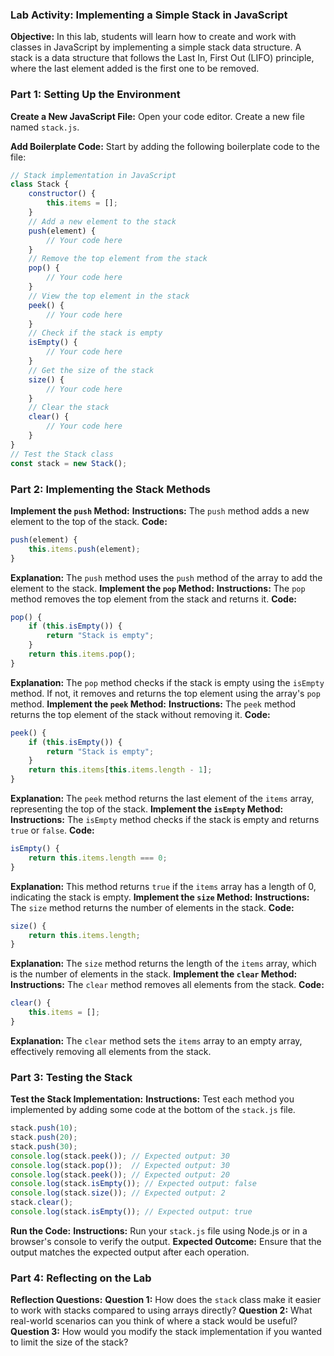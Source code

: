 ### Lab Activity: Implementing a Simple Stack in JavaScript

**Objective:** 
In this lab, students will learn how to create and work with classes in JavaScript by implementing a simple stack data structure. A stack is a data structure that follows the Last In, First Out (LIFO) principle, where the last element added is the first one to be removed.


### Part 1: Setting Up the Environment

**Create a New JavaScript File:**
Open your code editor.
Create a new file named `stack.js`.

**Add Boilerplate Code:**
Start by adding the following boilerplate code to the file:
   ```javascript
   // Stack implementation in JavaScript
   class Stack {
       constructor() {
           this.items = [];
       }
       // Add a new element to the stack
       push(element) {
           // Your code here
       }
       // Remove the top element from the stack
       pop() {
           // Your code here
       }
       // View the top element in the stack
       peek() {
           // Your code here
       }
       // Check if the stack is empty
       isEmpty() {
           // Your code here
       }
       // Get the size of the stack
       size() {
           // Your code here
       }
       // Clear the stack
       clear() {
           // Your code here
       }
   }
   // Test the Stack class
   const stack = new Stack();
   ```

### Part 2: Implementing the Stack Methods

**Implement the `push` Method:**
**Instructions:** The `push` method adds a new element to the top of the stack.
**Code:**
   ```javascript
   push(element) {
       this.items.push(element);
   }
   ```
**Explanation:** The `push` method uses the `push` method of the array to add the element to the stack.
**Implement the `pop` Method:**
**Instructions:** The `pop` method removes the top element from the stack and returns it.
**Code:**
   ```javascript
   pop() {
       if (this.isEmpty()) {
           return "Stack is empty";
       }
       return this.items.pop();
   }
   ```
**Explanation:** The `pop` method checks if the stack is empty using the `isEmpty` method. If not, it removes and returns the top element using the array's `pop` method.
**Implement the `peek` Method:**
**Instructions:** The `peek` method returns the top element of the stack without removing it.
**Code:**
   ```javascript
   peek() {
       if (this.isEmpty()) {
           return "Stack is empty";
       }
       return this.items[this.items.length - 1];
   }
   ```
**Explanation:** The `peek` method returns the last element of the `items` array, representing the top of the stack.
**Implement the `isEmpty` Method:**
**Instructions:** The `isEmpty` method checks if the stack is empty and returns `true` or `false`.
**Code:**
   ```javascript
   isEmpty() {
       return this.items.length === 0;
   }
   ```
**Explanation:** This method returns `true` if the `items` array has a length of 0, indicating the stack is empty.
**Implement the `size` Method:**
**Instructions:** The `size` method returns the number of elements in the stack.
**Code:**
   ```javascript
   size() {
       return this.items.length;
   }
   ```
**Explanation:** The `size` method returns the length of the `items` array, which is the number of elements in the stack.
**Implement the `clear` Method:**
**Instructions:** The `clear` method removes all elements from the stack.
**Code:**
   ```javascript
   clear() {
       this.items = [];
   }
   ```
**Explanation:** The `clear` method sets the `items` array to an empty array, effectively removing all elements from the stack.

### Part 3: Testing the Stack
**Test the Stack Implementation:**
**Instructions:** Test each method you implemented by adding some code at the bottom of the `stack.js` file.
   ```javascript
   stack.push(10);
   stack.push(20);
   stack.push(30);
   console.log(stack.peek()); // Expected output: 30
   console.log(stack.pop());  // Expected output: 30
   console.log(stack.peek()); // Expected output: 20
   console.log(stack.isEmpty()); // Expected output: false
   console.log(stack.size()); // Expected output: 2
   stack.clear();
   console.log(stack.isEmpty()); // Expected output: true
   ```
**Run the Code:**
**Instructions:** Run your `stack.js` file using Node.js or in a browser's console to verify the output.
**Expected Outcome:** Ensure that the output matches the expected output after each operation.

### Part 4: Reflecting on the Lab
**Reflection Questions:**
**Question 1:** How does the `stack` class make it easier to work with stacks compared to using arrays directly?
**Question 2:** What real-world scenarios can you think of where a stack would be useful?
**Question 3:** How would you modify the stack implementation if you wanted to limit the size of the stack?





